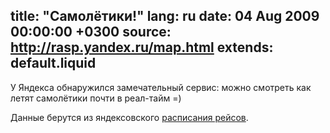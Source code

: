 title: "Самолётики!"
lang: ru
date: 04 Aug 2009 00:00:00 +0300
source: http://rasp.yandex.ru/map.html
extends: default.liquid
---
У Яндекса обнаружился замечательный сервис: можно смотреть как летят самолётики почти в реал-тайм =)

Данные берутся из яндексовского [расписания рейсов](http://rasp.yandex.ru/).
